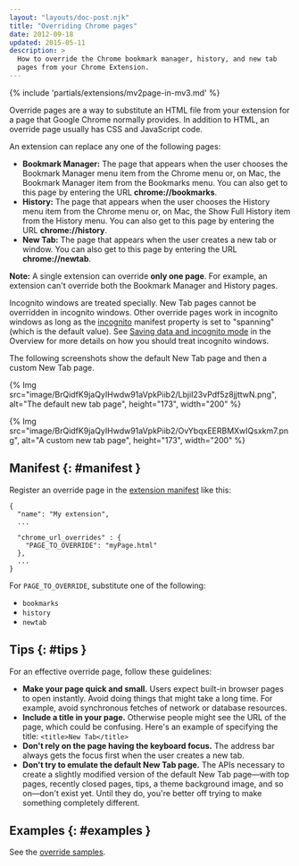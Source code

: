 ```yaml
---
layout: "layouts/doc-post.njk"
title: "Overriding Chrome pages"
date: 2012-09-18
updated: 2015-05-11
description: >
  How to override the Chrome bookmark manager, history, and new tab
  pages from your Chrome Extension.
---
```


{% include 'partials/extensions/mv2page-in-mv3.md' %}

Override pages are a way to substitute an HTML file from your extension for a page that Google
Chrome normally provides. In addition to HTML, an override page usually has CSS and JavaScript code.

An extension can replace any one of the following pages:

- **Bookmark Manager:** The page that appears when the user chooses the Bookmark Manager menu item
  from the Chrome menu or, on Mac, the Bookmark Manager item from the Bookmarks menu. You can also
  get to this page by entering the URL **chrome://bookmarks**.
- **History:** The page that appears when the user chooses the History menu item from the Chrome
  menu or, on Mac, the Show Full History item from the History menu. You can also get to this page
  by entering the URL **chrome://history**.
- **New Tab:** The page that appears when the user creates a new tab or window. You can also get to
  this page by entering the URL **chrome://newtab**.

<div class="aside aside--note"><b>Note:</b> A single extension can override <b>only one page</b>. For example, an extension can't override both the Bookmark Manager and History pages.</div>

Incognito windows are treated specially. New Tab pages cannot be overridden in incognito windows.
Other override pages work in incognito windows as long as the [incognito][1] manifest property is
set to "spanning" (which is the default value). See [Saving data and incognito mode][2] in the
Overview for more details on how you should treat incognito windows.

The following screenshots show the default New Tab page and then a custom New Tab page.

{% Img src="image/BrQidfK9jaQyIHwdw91aVpkPiib2/LbjiI23vPdf5z8jjttwN.png",
       alt="The default new tab page", height="173", width="200" %}

{% Img src="image/BrQidfK9jaQyIHwdw91aVpkPiib2/OvYbqxEERBMXwIQsxkm7.png",
       alt="A custom new tab page", height="173", width="200" %}

## Manifest {: #manifest }

Register an override page in the [extension manifest][3] like this:

```json/4-6
{
  "name": "My extension",
  ...

  "chrome_url_overrides" : {
    "PAGE_TO_OVERRIDE": "myPage.html"
  },
  ...
}
```

For `PAGE_TO_OVERRIDE`, substitute one of the following:

- `bookmarks`
- `history`
- `newtab`

## Tips {: #tips }

For an effective override page, follow these guidelines:

- **Make your page quick and small.**
  Users expect built-in browser pages to open instantly. Avoid doing things that might take a long
  time. For example, avoid synchronous fetches of network or database resources.
- **Include a title in your page.**
  Otherwise people might see the URL of the page, which could be confusing. Here's an example of
  specifying the title: `<title>New Tab</title>`
- **Don't rely on the page having the keyboard focus.**
  The address bar always gets the focus first when the user creates a new tab.
- **Don't try to emulate the default New Tab page.**
  The APIs necessary to create a slightly modified version of the default New Tab page—with top
  pages, recently closed pages, tips, a theme background image, and so on—don't exist yet. Until
  they do, you're better off trying to make something completely different.

## Examples {: #examples }

See the [override samples][4].

[1]: /docs/extensions/mv3/manifest/incognito
[2]: /docs/extensions/mv3/overview#incognito
[3]: /docs/extensions/mv3/tabs
[4]: /docs/extensions/mv3/samples#search:chrome_url_overrides
